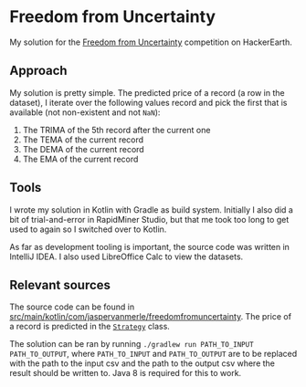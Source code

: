 # Freedom from Uncertainty
My solution for the [Freedom from Uncertainty](https://www.hackerearth.com/challenges/competitive/freedom-from-uncertainty-hackerearth-machine-learning-challenge/) competition on HackerEarth.

## Approach
My solution is pretty simple. The predicted price of a record (a row in the dataset), I iterate over the following values record and pick the first that is available (not non-existent and not `NaN`):
1. The TRIMA of the 5th record after the current one
2. The TEMA of the current record
3. The DEMA of the current record
4. The EMA of the current record

## Tools
I wrote my solution in Kotlin with Gradle as build system. Initially I also did a bit of trial-and-error in RapidMiner Studio, but that me took too long to get used to again so I switched over to Kotlin.

As far as development tooling is important, the source code was written in IntelliJ IDEA. I also used LibreOffice Calc to view the datasets.

## Relevant sources
The source code can be found in [src/main/kotlin/com/jaspervanmerle/freedomfromuncertainty](./src/main/kotlin/com/jaspervanmerle/freedomfromuncertainty). The price of a record is predicted in the [`Strategy`](./src/main/kotlin/com/jaspervanmerle/freedomfromuncertainty/strategy/Strategy.kt) class.

The solution can be ran by running `./gradlew run PATH_TO_INPUT PATH_TO_OUTPUT`, where `PATH_TO_INPUT` and `PATH_TO_OUTPUT` are to be replaced with the path to the input csv and the path to the output csv where the result should be written to. Java 8 is required for this to work.
